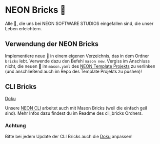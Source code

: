 # NEON Bricks 🧱

Alle 🧱, die uns bei NEON SOFTWARE STUDIOS eingefallen sind, die unser Leben erleichtern.

## Verwendung der NEON Bricks

Implementiere neue 🧱 in einem eigenen Verzeichnis, das in dem Ordner ```bricks``` lebt. Verwende dazu den Befehl ```mason new```. Vergiss im Anschluss nicht, die neuen 🧱 im ```mason.yaml``` des [NEON Template Projekts][template_project_link] zu verlinken (und anschließend auch im Repo des Template Projekts zu pushen)!

[template_project_link]: https://github.com/julien-neon/NEON_template_project

## CLI Bricks

[Doku][cli_docs_link]

Unsere [NEON CLI](https://github.com/NEON-Software-Solutions/NEON_cli) arbeitet auch mit Mason Bricks (weil die einfach geil sind). Mehr Infos dazu findest du im Readme des cli_bricks Ordners.

### Achtung

Bitte bei jedem Update der CLI Bricks auch die [Doku](https://github.com/julien-neon/NEON_cli_docs) anpassen!

[cli_docs_link]: https://docs.page/julien-neon/NEON_cli_docs
